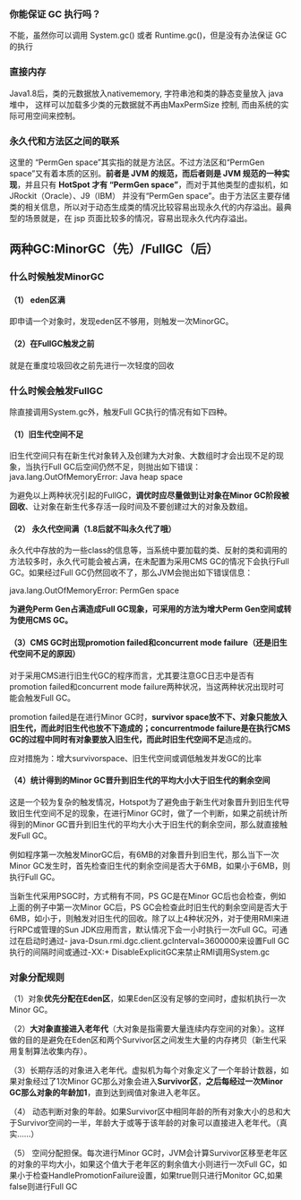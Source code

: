 ### 你能保证 GC 执行吗？

不能，虽然你可以调用 System.gc() 或者 Runtime.gc()，但是没有办法保证 GC的执行



### 直接内存

Java1.8后，类的元数据放入nativememory, 字符串池和类的静态变量放入 java 堆中， 这样可以加载多少类的元数据就不再由MaxPermSize 控制, 而由系统的实际可用空间来控制。



### 永久代和方法区之间的联系

这里的 “PermGen space”其实指的就是方法区。不过方法区和“PermGen space”又有着本质的区别。**前者是 JVM 的规范，而后者则是 JVM 规范的一种实现**，并且只有 **HotSpot 才有 “PermGen space”**，而对于其他类型的虚拟机，如 JRockit（Oracle）、J9（IBM） 并没有“PermGen space”。由于方法区主要存储类的相关信息，所以对于动态生成类的情况比较容易出现永久代的内存溢出。最典型的场景就是，在 jsp 页面比较多的情况，容易出现永久代内存溢出。



## 两种GC:MinorGC（先）/FullGC（后）



### 什么时候触发MinorGC

#### （1） eden区满

即申请一个对象时，发现eden区不够用，则触发一次MinorGC。

#### （2）在FullGC触发之前

就是在重度垃圾回收之前先进行一次轻度的回收



### 什么时候会触发FullGC

除直接调用System.gc外，触发Full GC执行的情况有如下四种。

#### （1）旧生代空间不足

旧生代空间只有在新生代对象转入及创建为大对象、大数组时才会出现不足的现象，当执行Full GC后空间仍然不足，则抛出如下错误：java.lang.OutOfMemoryError: Java heap space

为避免以上两种状况引起的FullGC，**调优时应尽量做到让对象在Minor GC阶段被回收**、让对象在新生代多存活一段时间及不要创建过大的对象及数组。

#### （2） 永久代空间满（1.8后就不叫永久代了哦）

永久代中存放的为一些class的信息等，当系统中要加载的类、反射的类和调用的方法较多时，永久代可能会被占满，在未配置为采用CMS GC的情况下会执行Full GC。如果经过Full GC仍然回收不了，那么JVM会抛出如下错误信息：

java.lang.OutOfMemoryError: PermGen space

**为避免Perm Gen占满造成Full GC现象，可采用的方法为增大Perm Gen空间或转为使用CMS GC。**

#### （3）CMS GC时出现promotion failed和concurrent mode failure（还是旧生代空间不足的原因）

对于采用CMS进行旧生代GC的程序而言，尤其要注意GC日志中是否有promotion failed和concurrent mode failure两种状况，当这两种状况出现时可能会触发Full GC。

promotion failed是在进行Minor GC时，**survivor space放不下、对象只能放入旧生代，而此时旧生代也放不下造成的；**concurrentmode failure是在执行CMS GC的过程中同时**有对象要放入旧生代，而此时旧生代空间不足**造成的。

应对措施为：增大survivorspace、旧生代空间或调低触发并发GC的比率

#### （4）统计得到的Minor GC晋升到旧生代的平均大小大于旧生代的剩余空间

这是一个较为复杂的触发情况，Hotspot为了避免由于新生代对象晋升到旧生代导致旧生代空间不足的现象，在进行Minor GC时，做了一个判断，如果之前统计所得到的Minor GC晋升到旧生代的平均大小大于旧生代的剩余空间，那么就直接触发Full GC。

例如程序第一次触发MinorGC后，有6MB的对象晋升到旧生代，那么当下一次Minor GC发生时，首先检查旧生代的剩余空间是否大于6MB，如果小于6MB，则执行Full GC。

当新生代采用PSGC时，方式稍有不同，PS GC是在Minor GC后也会检查，例如上面的例子中第一次Minor GC后，PS GC会检查此时旧生代的剩余空间是否大于6MB，如小于，则触发对旧生代的回收。除了以上4种状况外，对于使用RMI来进行RPC或管理的Sun JDK应用而言，默认情况下会一小时执行一次Full GC。可通过在启动时通过- java-Dsun.rmi.dgc.client.gcInterval=3600000来设置Full GC执行的间隔时间或通过-XX:+ DisableExplicitGC来禁止RMI调用System.gc





### 对象分配规则

（1）对象**优先分配在Eden区**，如果Eden区没有足够的空间时，虚拟机执行一次Minor GC。

（2）**大对象直接进入老年代**（大对象是指需要大量连续内存空间的对象）。这样做的目的是避免在Eden区和两个Survivor区之间发生大量的内存拷贝（新生代采用复制算法收集内存）。

（3）长期存活的对象进入老年代。虚拟机为每个对象定义了一个年龄计数器，如果对象经过了1次Minor GC那么对象会进入**Survivor区**，**之后每经过一次Minor GC那么对象的年龄加1**，直到达到阀值对象进入老年区。

（4） 动态判断对象的年龄。如果Survivor区中相同年龄的所有对象大小的总和大于Survivor空间的一半，年龄大于或等于该年龄的对象可以直接进入老年代。（真实……）

（5） 空间分配担保。每次进行Minor GC时，JVM会计算Survivor区移至老年区的对象的平均大小，如果这个值大于老年区的剩余值大小则进行一次Full GC，如果小于检查HandlePromotionFailure设置，如果true则只进行Monitor GC,如果false则进行Full GC



